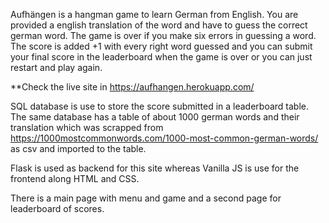 Aufhängen is a hangman game to learn German from English. You are provided a english translation of the word and have to guess the correct german word.
The game is over if you make six errors in guessing a word. The score is added +1 with every right word guessed and you can submit your final score in the
leaderboard when the game is over or you can just restart and play again.

**Check the live site in
https://aufhangen.herokuapp.com/  

SQL database is use to store the score submitted in a leaderboard table. The same database has a table of about 1000 german words and their translation which was scrapped from
https://1000mostcommonwords.com/1000-most-common-german-words/ as csv and imported to the table.

Flask is used as backend for this site whereas Vanilla JS is use for the frontend along HTML and CSS.

There is a main page with menu and game and a second page for leaderboard of scores.
